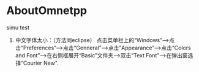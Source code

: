 # AboutOmnetpp
simu  test
1. 中文字体太小：（方法同eclipse）
点击菜单栏上的“Windows”——>点击“Preferences”——>点击“Genneral”——>点击“Appearance”——>点击“Colors and Font”——>在右侧框展开“Basic”文件夹——>双击“Text Font”——>在弹出窗选择“Courier New".
